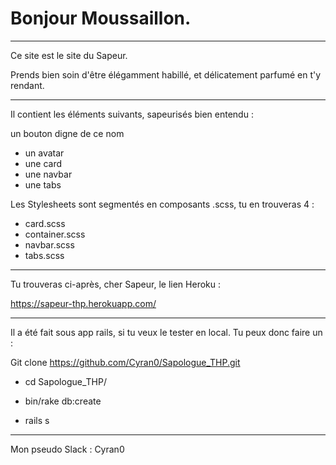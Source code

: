 # Bonjour Moussaillon.

-------------------------------------------------------------------------------
Ce site est le site du Sapeur.

Prends bien soin d'être élégamment habillé, et délicatement parfumé en t'y rendant.

-------------------------------------------------------------------------------

Il contient les éléments suivants, sapeurisés bien entendu :

un bouton digne de ce nom
- un avatar
- une card
- une navbar
- une tabs

Les Stylesheets sont segmentés en composants .scss, tu en trouveras 4 :
- card.scss
- container.scss
- navbar.scss
- tabs.scss

-------------------------------------------------------------------------------

Tu trouveras ci-après, cher Sapeur, le lien Heroku :

https://sapeur-thp.herokuapp.com/

-------------------------------------------------------------------------------

Il a été fait sous app rails, si tu veux le tester en local. Tu peux donc faire un :

Git clone https://github.com/Cyran0/Sapologue_THP.git

- cd Sapologue_THP/

- bin/rake db:create

- rails s

-------------------------------------------------------------------------------

Mon pseudo Slack : Cyran0
